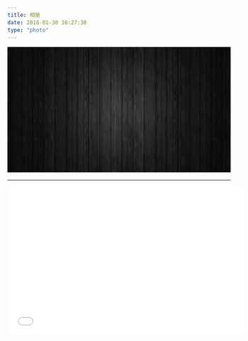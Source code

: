 ```yaml
---
title: 相册
date: 2018-01-30 16:27:30
type: "photo"
---
```



![](/images/bg/background.jpg)

***
<!--网易云音乐插件-->
<iframe frameborder="no" border="0" marginwidth="0" marginheight="0" width=530 height=335 src="//music.163.com/outchain/player?type=0&id=966193766&auto=1&height=430"></iframe>
